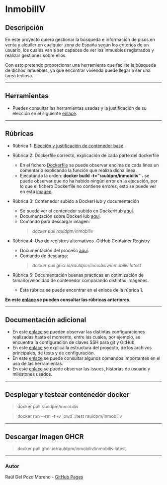 # InmobilIV

## Descripción

En este proyecto quiero gestionar la búsqueda e información de pisos en venta y alquiler en cualquier zona de España según los criterios de un usuario, los cuales van a ser capaces de ver los inmuebles registrados y realizar gestiones sobre ellos.

Con esto pretendo proporcionar una herramienta que facilite la búsqueda de dichos inmuebles, ya que encontrar vivienda puede llegar a ser una tarea tediosa.

---
## Herramientas

- Puedes consultar las herramientas usadas y la justificación de su elección en el siguiente [enlace](docs/tools.md).

---
## Rúbricas

- Rúbrica 1: [Elección y justificación de contenedor base](docs/contenedorBase.md).
  
- Rúbrica 2: Dockerfile correcto, explicación de cada parte del dockerfile
  - En el fichero [Dockerfile](Dockerfile) se puede observar encima de cada linea un comentario explicando la función que realiza dicha linea.
  - Ejecutando la orden: **docker build -t="rauldpm/inmobiliv" .** se puede observar que no ha habido ningún error en la ejecución, por lo que el fichero Dockerfile no contiene errores, esto se puede ver en esta [imagen](docs/img/DockerHub/dockerhub_build.png).

- Rúbrica 3: Contenedor subido a DockerHub y documentación
  - Se puede ver el contenedor subido en DockerHub [aquí](https://hub.docker.com/r/rauldpm/inmobiliv).
  - Documentación sobre DockerHub [aquí](docs/dockerhub.md).
  - Comando para descargar imagen: 
    > *docker pull rauldpm/inmobiliv*
  
- Rúbrica 4: Uso de registros alternativos. GitHub Container Registry
  - Documentación del proceso [aquí](docs/github_registry.md).
  - Comando de descarga: 
    > *docker pull ghcr.io/rauldpm/inmobiliv/inmobiliv:latest*
  
- Rúbrica 5: Documentación buenas practicas en optimización de tamaño/velocidad de contenedor comparando distintas imágenes.
  - Esta rúbrica se puede encontrar en el enlace de la rúbrica 1.


**En este [enlace](docs/rubricas.md) se pueden consultar las rúbricas anteriores**. 

---
## Documentación adicional

- En este [enlace](docs/config.md) se pueden observar las distintas configuraciones realizadas hasta el momento, entre las cuales, por ejemplo, se encuentra la configuración de claves SSH para git y GitHub.
- En este [enlace](docs/codigo.md) se explica la estructura del proyecto, de los archivos principales, de tests y de configuración.
- En este [enlace](docs/uso.md) se puede consultar algunos comandos importantes en el uso de las herramientas.
- En este [enlace](docs/issues.md) se puede observar las issues, historias de usuario y milestones usados.

---
## Desplegar y testear contenedor docker

> docker pull rauldpm/inmobiliv

> docker run --rm -t -v \`pwd\`:/test rauldpm/inmobiliv

---
## Descargar imagen GHCR

> docker pull ghcr.io/rauldpm/inmobiliv/inmobiliv:latest

---
### Autor

Raúl Del Pozo Moreno - [GitHub Pages](https://rauldpm.github.io/InmobilIV/)